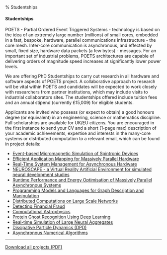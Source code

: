 % Studentships

#### Studentships

POETS - Partial Ordered Event Triggered Systems - technology is based on the idea of an extremely large number (millions) of small cores, embedded in a fast, bespoke, hardware, parallel communications infrastructure - the core mesh. Inter-core communication is asynchronous, and effected by small, fixed size, hardware data packets (a few bytes) - messages. For an important set of industrial problems, POETS architectures are capable of delivering orders of magnitude speed increases at significantly lower power levels. 

We are offering PhD Studentships to carry out research in all hardware and software aspects of POETS project. A collaborative approach to research will be vital within POETS and candidates will be expected to work closely with researchers from partner institutions, which may include visits to industrial collaborators sites. The studentships offered include tuition fees and an annual stipend (currently £15,009) for eligible students.

Applicants are invited who possess (or expect to obtain) a good honours degree (or equivalent) in an engineering, science or mathematics discipline. Full scholarships are available for UK/EU citizens. You are encouraged in the first instance to send your CV and a short (1-page max) description of your academic achievements, expertise and interests in the many-core systems or distributed computation to a relevant email, which can be found in project details:

* [Event-based Micromagnetic Simulation of Spintronic Devices](/applications/#event-based-micromagnetic-simulation-of-spintronic-devices)
* [Efficient Application Mapping for Massively Parallel Hardware](/applications/#efficient-application-mapping-for-massively-parallel-hardware)
* [Real-Time System Management for Asynchronous Hardware](/applications/#real-time-system-management-for-asynchronous-hardware)
* [NEUROSCAPE - a Virtual Reality Artificial Environment for simulated neural development studies](/applications/#neuroscape---a-virtual-reality-artificial-environment-for-simulated-neural-development-studies)
* [Runtime Performance and Energy Optimisation of Massively Parallel Asynchronous Systems](/applications/#runtime-performance-and-energy-optimisation-of-massively-parallel-asynchronous-systems)
* [Programming Models and Languages for Graph Description and Manipulation](/applications/#programming-models-and-languages-for-graph-description-and-manipulation)
* [Distributed Computations on Large Scale Networks](/applications/#distributed-computations-on-large-scale-networks)
* [Detecting Financial Fraud](/applications/#detecting-financial-fraud)
* [Computational Astrophysics](/applications/#computational-astrophysics)
* [Protein Ghost Recognition Using Deep Learning](/applications/#protein-ghost-recognition-using-deep-learning)
* [Real-time Simulation of Large Neural Aggregates](/applications/#real-time-simulation-of-large-neural-aggregates)
* [Dissipative Particle Dynamics (DPD)](/applications/#dissipative-particle-dynamics-dpd)
* [Asynchronous Numerical Algorithms](/applications/#asynchronous-numerical-algorithms)

<hr/>

[Download all projects (PDF)](/uploads/PhDs_1.pdf)

&nbsp;

&nbsp;
